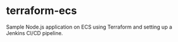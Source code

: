 # terraform-ecs
Sample Node.js application on ECS using Terraform and setting up a Jenkins CI/CD pipeline.


